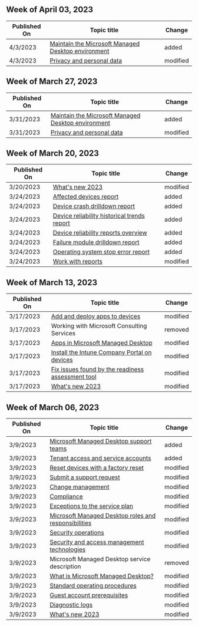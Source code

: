 <!-- This file is generated automatically each week. Changes made to this file will be overwritten.-->



## Week of April 03, 2023


| Published On |Topic title | Change |
|------|------------|--------|
| 4/3/2023 | [Maintain the Microsoft Managed Desktop environment](/managed-desktop/operate/maintain-environment) | added |
| 4/3/2023 | [Privacy and personal data](/managed-desktop/overview/privacy-personal-data) | modified |


## Week of March 27, 2023


| Published On |Topic title | Change |
|------|------------|--------|
| 3/31/2023 | [Maintain the Microsoft Managed Desktop environment](/managed-desktop/operate/maintain-environment) | added |
| 3/31/2023 | [Privacy and personal data](/managed-desktop/overview/privacy-personal-data) | modified |


## Week of March 20, 2023


| Published On |Topic title | Change |
|------|------------|--------|
| 3/20/2023 | [What's new 2023](/managed-desktop/whats-new/whats-new-2023) | modified |
| 3/24/2023 | [Affected devices report](/managed-desktop/operate/affected-devices-report) | added |
| 3/24/2023 | [Device crash drilldown report](/managed-desktop/operate/device-crash-drilldown-report) | added |
| 3/24/2023 | [Device reliability historical trends report](/managed-desktop/operate/device-reliability-historical-trends-report) | added |
| 3/24/2023 | [Device reliability reports overview](/managed-desktop/operate/device-reliability-reports-overview) | added |
| 3/24/2023 | [Failure module drilldown report](/managed-desktop/operate/failure-module-drilldown-report) | added |
| 3/24/2023 | [Operating system stop error report](/managed-desktop/operate/operating-system-stop-error-report) | added |
| 3/24/2023 | [Work with reports](/managed-desktop/operate/reports) | modified |


## Week of March 13, 2023


| Published On |Topic title | Change |
|------|------------|--------|
| 3/17/2023 | [Add and deploy apps to devices](/managed-desktop/deploy/deploy-apps) | modified |
| 3/17/2023 | Working with Microsoft Consulting Services | removed |
| 3/17/2023 | [Apps in Microsoft Managed Desktop](/managed-desktop/prepare/apps) | modified |
| 3/17/2023 | [Install the Intune Company Portal on devices](/managed-desktop/prepare/company-portal) | modified |
| 3/17/2023 | [Fix issues found by the readiness assessment tool](/managed-desktop/prepare/readiness-assessment-fix) | modified |
| 3/17/2023 | [What's new 2023](/managed-desktop/whats-new/whats-new-2023) | modified |


## Week of March 06, 2023


| Published On |Topic title | Change |
|------|------------|--------|
| 3/9/2023 | [Microsoft Managed Desktop support teams](/managed-desktop/overview/support-teams) | added |
| 3/9/2023 | [Tenant access and service accounts](/managed-desktop/overview/tenant-access) | added |
| 3/9/2023 | [Reset devices with a factory reset](/managed-desktop/operate/reset-devices-factory) | modified |
| 3/9/2023 | [Submit a support request](/managed-desktop/operate/support-request) | modified |
| 3/9/2023 | [Change management](/managed-desktop/overview/change-management) | modified |
| 3/9/2023 | [Compliance](/managed-desktop/overview/compliance) | modified |
| 3/9/2023 | [Exceptions to the service plan](/managed-desktop/overview/exceptions-to-service-plan) | modified |
| 3/9/2023 | [Microsoft Managed Desktop roles and responsibilities](/managed-desktop/overview/roles-and-responsibilities) | modified |
| 3/9/2023 | [Security operations](/managed-desktop/overview/security-operations) | modified |
| 3/9/2023 | [Security and access management technologies](/managed-desktop/overview/security-technologies) | modified |
| 3/9/2023 | Microsoft Managed Desktop service description | removed |
| 3/9/2023 | [What is Microsoft Managed Desktop?](/managed-desktop/overview/service-plan) | modified |
| 3/9/2023 | [Standard operating procedures](/managed-desktop/overview/standard-operating-procedures) | modified |
| 3/9/2023 | [Guest account prerequisites](/managed-desktop/prepare/guest-accounts) | modified |
| 3/9/2023 | [Diagnostic logs](/managed-desktop/references/diagnostic-logs) | modified |
| 3/9/2023 | [What's new 2023](/managed-desktop/whats-new/whats-new-2023) | modified |
